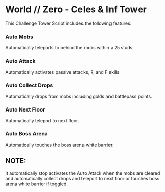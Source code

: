 # World // Zero - Celes & Inf Tower

This Challenge Tower Script includes the following features:

### Auto Mobs
Automatically teleports to behind the mobs within a 25 studs.

### Auto Attack
Automatically activates passive attacks, R, and F skills. 

### Auto Collect Drops
Automatically drops from mobs including golds and battlepass points.

### Auto Next Floor
Automatically teleport to next floor.

### Auto Boss Arena
Automatically touches the boss arena white barrier.

## NOTE:
It automatically stop activates the Auto Attack when the mobs are cleared and automatically collect drops and teleport to next floor or touches boss arena white barrier if toggled.